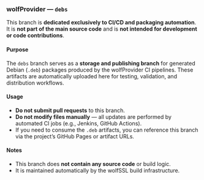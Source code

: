 ### wolfProvider — `debs`

This branch is **dedicated exclusively to CI/CD and packaging automation**.
It is **not part of the main source code** and is **not intended for development or code contributions**.

#### Purpose

The `debs` branch serves as a **storage and publishing branch** for generated Debian (`.deb`) packages produced by the wolfProvider CI pipelines.
These artifacts are automatically uploaded here for testing, validation, and distribution workflows.

#### Usage

* **Do not submit pull requests** to this branch.
* **Do not modify files manually** — all updates are performed by automated CI jobs (e.g., Jenkins, GitHub Actions).
* If you need to consume the `.deb` artifacts, you can reference this branch via the project’s GitHub Pages or artifact URLs.

#### Notes

* This branch does **not contain any source code** or build logic.
* It is maintained automatically by the wolfSSL build infrastructure.
